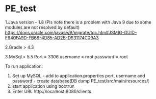 # PE_test

1.Java version - 1.8 (Pls note there is a problem with Java 9 due to some modules are not resolved by default)
https://docs.oracle.com/javase/9/migrate/toc.htm#JSMIG-GUID-F640FA9D-FB66-4D85-AD2B-D931174C09A3

2.Gradle > 4.3

3.MySql > 5.5
Port = 3306
username = root
password = root

To run application:
  1. Set up MySQL
    - add to application.properties port, username and password
    - create database(DB dump PE_test/src/main/resources/)
  2. start application using bootrun
  3. Enter URL http://localhost:8080/clients
  

